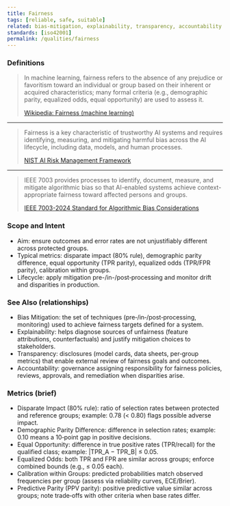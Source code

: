 ```yaml
---
title: Fairness
tags: [reliable, safe, suitable]
related: bias-mitigation, explainability, transparency, accountability
standards: [iso42001]
permalink: /qualities/fairness
---
```


### Definitions

> In machine learning, fairness refers to the absence of any prejudice or favoritism toward an individual or group based on their inherent or acquired characteristics; many formal criteria (e.g., demographic parity, equalized odds, equal opportunity) are used to assess it.
>
>[Wikipedia: Fairness (machine learning)](https://en.wikipedia.org/wiki/Fairness_(machine_learning))

<hr class="with-no-margin"/>

> Fairness is a key characteristic of trustworthy AI systems and requires identifying, measuring, and mitigating harmful bias across the AI lifecycle, including data, models, and human processes.
>
>[NIST AI Risk Management Framework](https://www.nist.gov/itl/ai-risk-management-framework)

<hr class="with-no-margin"/>

> IEEE 7003 provides processes to identify, document, measure, and mitigate algorithmic bias so that AI-enabled systems achieve context-appropriate fairness toward affected persons and groups.
>
>[IEEE 7003-2024 Standard for Algorithmic Bias Considerations](https://standards.ieee.org/ieee/7003/10453/)

### Scope and Intent
- Aim: ensure outcomes and error rates are not unjustifiably different across protected groups.
- Typical metrics: disparate impact (80% rule), demographic parity difference, equal opportunity (TPR parity), equalized odds (TPR/FPR parity), calibration within groups.
- Lifecycle: apply mitigation pre-/in-/post‑processing and monitor drift and disparities in production.

### See Also (relationships)
- Bias Mitigation: the set of techniques (pre‑/in‑/post‑processing, monitoring) used to achieve fairness targets defined for a system.
- Explainability: helps diagnose sources of unfairness (feature attributions, counterfactuals) and justify mitigation choices to stakeholders.
- Transparency: disclosures (model cards, data sheets, per‑group metrics) that enable external review of fairness goals and outcomes.
- Accountability: governance assigning responsibility for fairness policies, reviews, approvals, and remediation when disparities arise.

### Metrics (brief)
- Disparate Impact (80% rule): ratio of selection rates between protected and reference groups; example: 0.78 (< 0.80) flags possible adverse impact.
- Demographic Parity Difference: difference in selection rates; example: 0.10 means a 10‑point gap in positive decisions.
- Equal Opportunity: difference in true positive rates (TPR/recall) for the qualified class; example: |TPR_A − TPR_B| ≤ 0.05.
- Equalized Odds: both TPR and FPR are similar across groups; enforce combined bounds (e.g., ≤ 0.05 each).
- Calibration within Groups: predicted probabilities match observed frequencies per group (assess via reliability curves, ECE/Brier).
- Predictive Parity (PPV parity): positive predictive value similar across groups; note trade‑offs with other criteria when base rates differ.
